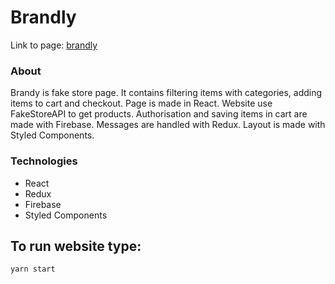 # Brandly
Link to page: [brandly](https://brandlyshop.netlify.app/#/)

### About
Brandy is fake store page. It contains filtering items with categories, adding items to cart and checkout. Page is made in React. Website use FakeStoreAPI to get products. Authorisation and saving items in cart are made with Firebase. Messages are handled with Redux. Layout is made with Styled Components.

### Technologies
* React
* Redux
* Firebase
* Styled Components

## To run website type: 

 `yarn start`
